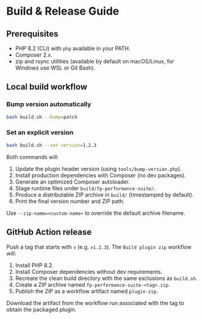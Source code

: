 # Build & Release Guide

## Prerequisites

- PHP 8.2 (CLI) with `php` available in your PATH.
- Composer 2.x.
- zip and rsync utilities (available by default on macOS/Linux, for Windows use WSL or Git Bash).

## Local build workflow

### Bump version automatically

```bash
bash build.sh --bump=patch
```

### Set an explicit version

```bash
bash build.sh --set-version=1.2.3
```

Both commands will:

1. Update the plugin header version (using `tools/bump-version.php`).
2. Install production dependencies with Composer (no dev packages).
3. Generate an optimized Composer autoloader.
4. Stage runtime files under `build/fp-performance-suite/`.
5. Produce a distributable ZIP archive in `build/` (timestamped by default).
6. Print the final version number and ZIP path.

Use `--zip-name=<custom-name>` to override the default archive filename.

## GitHub Action release

Push a tag that starts with `v` (e.g. `v1.2.3`). The `Build plugin zip` workflow will:

1. Install PHP 8.2.
2. Install Composer dependencies without dev requirements.
3. Recreate the clean build directory with the same exclusions as `build.sh`.
4. Create a ZIP archive named `fp-performance-suite-<tag>.zip`.
5. Publish the ZIP as a workflow artifact named `plugin-zip`.

Download the artifact from the workflow run associated with the tag to obtain the packaged plugin.
